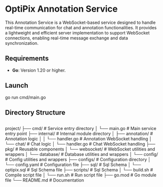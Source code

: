 # OptiPix Annotation Service

This Annotation Service is a WebSocket-based service designed to handle real-time communication for chat and annotation functionalities. It provides a lightweight and efficient server implementation to support WebSocket connections, enabling real-time message exchange and data synchronization.

## Requirements

- **Go**: Version 1.20 or higher.

## Launch
go run cmd/main.go 

## Directory Structure

```
```
project/
├── cmd/                      # Service entry directory
│   └── main.go               # Main service entry point
├── internal/                 # Internal module directory
│   ├── annotation/           # Annotation logic
│   │   └── handler.go        # Annotation WebSocket handling
│   └── chat/                 # Chat logic
│       └── handler.go        # Chat WebSocket handling
├── pkg/                      # Reusable components
│   └── websocket/            # WebSocket utilities and wrappers
│   └── database/             # Database utilities and wrappers
│   └── config/               # Config utilities and wrappers
├── configs/                  # Configuration directory
│   └── config.yaml           # Configuration file
├── sql/                      # Sql Schema 
│   └── optipix.sql           # Sql Schema file
├── scripts/                  # Sql Schema 
│   └── build.sh              # Compile script file
│   └── run.sh                # Run script file
├── go.mod                    # Go module file
└── README.md                 # Documentation
```

